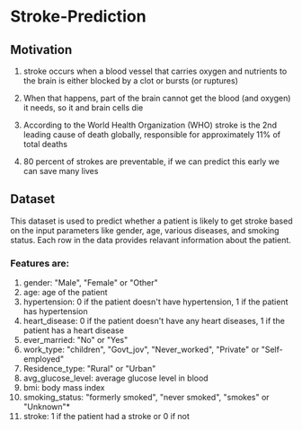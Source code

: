 # Stroke-Prediction

## Motivation

1.  stroke occurs when a blood vessel that carries oxygen and nutrients to the brain is either blocked by a clot or bursts (or ruptures)

2. When that happens, part of the brain cannot get the blood (and oxygen) it needs, so it and brain cells die

3. According to the World Health Organization (WHO) stroke is the 2nd leading cause of death globally, responsible for approximately 11% of total deaths

4. 80 percent of strokes are preventable, if we can predict this early we can save many lives

## Dataset 

This dataset is used to predict whether a patient is likely to get stroke based on the input parameters like gender, age, various diseases, and smoking status. Each row in the data provides relavant information about the patient.

### Features are:

1. gender: "Male", "Female" or "Other"
2. age: age of the patient
3. hypertension: 0 if the patient doesn't have hypertension, 1 if the patient has hypertension
4. heart_disease: 0 if the patient doesn't have any heart diseases, 1 if the patient has a heart disease
5. ever_married: "No" or "Yes"
6. work_type: "children", "Govt_jov", "Never_worked", "Private" or "Self-employed"
7. Residence_type: "Rural" or "Urban"
8. avg_glucose_level: average glucose level in blood
9. bmi: body mass index
10. smoking_status: "formerly smoked", "never smoked", "smokes" or "Unknown"*
11. stroke: 1 if the patient had a stroke or 0 if not
